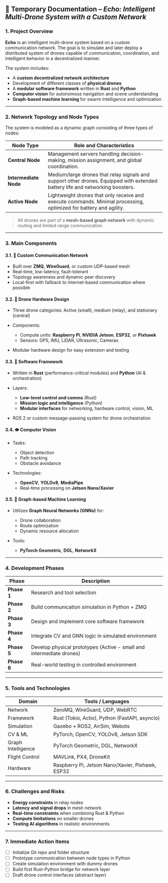 ## 📄 Temporary Documentation – *Echo: Intelligent Multi-Drone System with a Custom Network*

### 1. Project Overview

**Echo** is an intelligent multi-drone system based on a custom communication network. The goal is to simulate and later deploy a distributed system of drones capable of communication, coordination, and intelligent behavior in a decentralized manner.

The system includes:

* A **custom decentralized network architecture**
* Development of different classes of **physical drones**
* A **modular software framework** written in **Rust** and **Python**
* **Computer vision** for autonomous navigation and scene understanding
* **Graph-based machine learning** for swarm intelligence and optimization

---

### 2. Network Topology and Node Types

The system is modeled as a dynamic graph consisting of three types of nodes:

| Node Type             | Role and Characteristics                                                                                                      |
| --------------------- | ----------------------------------------------------------------------------------------------------------------------------- |
| **Central Node**      | Management servers handling decision-making, mission assignment, and global coordination.                                     |
| **Intermediate Node** | Medium/large drones that relay signals and support other drones. Equipped with extended battery life and networking boosters. |
| **Active Node**        | Lightweight drones that only receive and execute commands. Minimal processing, optimized for battery and agility.             |

> All drones are part of a **mesh-based graph network** with dynamic routing and limited range communication.

---

### 3. Main Components

#### 3.1. 📡 Custom Communication Network

* Built over **ZMQ**, **WireGuard**, or custom UDP-based mesh
* Real-time, low-latency, fault-tolerant
* Topology awareness and dynamic peer discovery
* Local-first with fallback to internet-based communication where possible

#### 3.2. 🚁 Drone Hardware Design

* Three drone categories: Active (small), medium (relay), and stationary (central)
* Components:

  * Compute units: **Raspberry Pi**, **NVIDIA Jetson**, **ESP32**, or **Pixhawk**
  * Sensors: GPS, IMU, LiDAR, Ultrasonic, Cameras
* Modular hardware design for easy extension and testing

#### 3.3. 🧠 Software Framework

* Written in **Rust** (performance-critical modules) and **Python** (AI & orchestration)
* Layers:

  * **Low-level control and comms** (Rust)
  * **Mission logic and intelligence** (Python)
  * **Modular interfaces** for networking, hardware control, vision, ML
* ROS 2 or custom message-passing system for drone orchestration

#### 3.4. 👁️ Computer Vision

* Tasks:

  * Object detection
  * Path tracking
  * Obstacle avoidance
* Technologies:

  * **OpenCV**, **YOLOv8**, **MediaPipe**
  * Real-time processing on **Jetson Nano/Xavier**

#### 3.5. 🤖 Graph-based Machine Learning

* Utilizes **Graph Neural Networks (GNNs)** for:

  * Drone collaboration
  * Route optimization
  * Dynamic resource allocation
* Tools:

  * **PyTorch Geometric**, **DGL**, **NetworkX**

---

### 4. Development Phases

| Phase       | Description                                                          |
| ----------- | -------------------------------------------------------------------- |
| **Phase 1** | Research and tool selection                                          |
| **Phase 2** | Build communication simulation in Python + ZMQ                       |
| **Phase 3** | Design and implement core software framework                         |
| **Phase 4** | Integrate CV and GNN logic in simulated environment                  |
| **Phase 5** | Develop physical prototypes (Active - small and intermediate drones) |
| **Phase 6** | Real-world testing in controlled environment                         |

---

### 5. Tools and Technologies

| Domain             | Tools / Languages                                |
| ------------------ | ------------------------------------------------ |
| Network            | ZeroMQ, WireGuard, UDP, WebRTC                   |
| Framework          | Rust (Tokio, Actix), Python (FastAPI, asyncio)   |
| Simulation         | Gazebo + ROS2, AirSim, Webots                    |
| CV & ML            | PyTorch, OpenCV, YOLOv8, Jetson SDK              |
| Graph Intelligence | PyTorch Geometric, DGL, NetworkX                 |
| Flight Control     | MAVLink, PX4, DroneKit                           |
| Hardware           | Raspberry Pi, Jetson Nano/Xavier, Pixhawk, ESP32 |

---

### 6. Challenges and Risks

* **Energy constraints** in relay nodes
* **Latency and signal drops** in mesh network
* **Real-time constraints** when combining Rust & Python
* **Compute limitations** on smaller drones
* **Testing AI algorithms** in realistic environments

---

### 7. Immediate Action Items

* [ ] Initialize Git repo and folder structure
* [ ] Prototype communication between node types in Python
* [ ] Create simulation environment with dummy drones
* [ ] Build first Rust-Python bridge for network layer
* [ ] Draft drone control interfaces (abstract layer)
